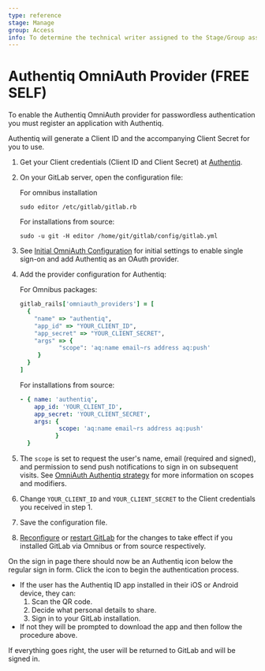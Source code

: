 ```yaml
---
type: reference
stage: Manage
group: Access
info: To determine the technical writer assigned to the Stage/Group associated with this page, see https://about.gitlab.com/handbook/engineering/ux/technical-writing/#assignments
---
```


# Authentiq OmniAuth Provider **(FREE SELF)**

To enable the Authentiq OmniAuth provider for passwordless authentication you must register an application with Authentiq.

Authentiq will generate a Client ID and the accompanying Client Secret for you to use.

1. Get your Client credentials (Client ID and Client Secret) at [Authentiq](https://www.authentiq.com/developers).

1. On your GitLab server, open the configuration file:

   For omnibus installation

   ```shell
   sudo editor /etc/gitlab/gitlab.rb
   ```

   For installations from source:

   ```shell
   sudo -u git -H editor /home/git/gitlab/config/gitlab.yml
   ```

1. See [Initial OmniAuth Configuration](../../integration/omniauth.md#initial-omniauth-configuration) for initial settings to enable single sign-on and add Authentiq as an OAuth provider.

1. Add the provider configuration for Authentiq:

   For Omnibus packages:

   ```ruby
   gitlab_rails['omniauth_providers'] = [
     {
       "name" => "authentiq",
       "app_id" => "YOUR_CLIENT_ID",
       "app_secret" => "YOUR_CLIENT_SECRET",
       "args" => {
              "scope": 'aq:name email~rs address aq:push'
        }
     }
   ]
   ```

   For installations from source:

   ```yaml
   - { name: 'authentiq',
       app_id: 'YOUR_CLIENT_ID',
       app_secret: 'YOUR_CLIENT_SECRET',
       args: {
              scope: 'aq:name email~rs address aq:push'
             }
     }
   ```

1. The `scope` is set to request the user's name, email (required and signed), and permission to send push notifications to sign in on subsequent visits.
   See [OmniAuth Authentiq strategy](https://github.com/AuthentiqID/omniauth-authentiq/wiki/Scopes,-callback-url-configuration-and-responses) for more information on scopes and modifiers.

1. Change `YOUR_CLIENT_ID` and `YOUR_CLIENT_SECRET` to the Client credentials you received in step 1.

1. Save the configuration file.

1. [Reconfigure](../restart_gitlab.md#omnibus-gitlab-reconfigure) or [restart GitLab](../restart_gitlab.md#installations-from-source) for the changes to take effect if you installed GitLab via Omnibus or from source respectively.

On the sign in page there should now be an Authentiq icon below the regular sign in form. Click the icon to begin the authentication process.

- If the user has the Authentiq ID app installed in their iOS or Android device, they can:
  1. Scan the QR code.
  1. Decide what personal details to share.
  1. Sign in to your GitLab installation.
- If not they will be prompted to download the app and then follow the procedure above.

If everything goes right, the user will be returned to GitLab and will be signed in.

<!-- ## Troubleshooting

Include any troubleshooting steps that you can foresee. If you know beforehand what issues
one might have when setting this up, or when something is changed, or on upgrading, it's
important to describe those, too. Think of things that may go wrong and include them here.
This is important to minimize requests for support, and to avoid doc comments with
questions that you know someone might ask.

Each scenario can be a third-level heading, e.g. `### Getting error message X`.
If you have none to add when creating a doc, leave this section in place
but commented out to help encourage others to add to it in the future. -->
